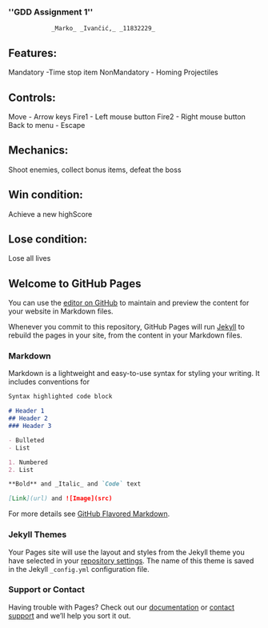 ### ''GDD Assignment 1''
                _Marko_ _Ivančić,_ _11832229_

## Features:
Mandatory -Time stop item
NonMandatory - Homing Projectiles

## Controls:
Move - Arrow keys
Fire1 - Left mouse button
Fire2 - Right mouse button
Back to menu - Escape

## Mechanics:
Shoot enemies, collect bonus items, defeat the boss

## Win condition:
Achieve a new highScore

## Lose condition:
Lose all lives

## Welcome to GitHub Pages

You can use the [editor on GitHub](https://github.com/ljenivac/GDDBuild/edit/master/README.md) to maintain and preview the content for your website in Markdown files.

Whenever you commit to this repository, GitHub Pages will run [Jekyll](https://jekyllrb.com/) to rebuild the pages in your site, from the content in your Markdown files.

### Markdown

Markdown is a lightweight and easy-to-use syntax for styling your writing. It includes conventions for

```markdown
Syntax highlighted code block

# Header 1
## Header 2
### Header 3

- Bulleted
- List

1. Numbered
2. List

**Bold** and _Italic_ and `Code` text

[Link](url) and ![Image](src)
```

For more details see [GitHub Flavored Markdown](https://guides.github.com/features/mastering-markdown/).

### Jekyll Themes

Your Pages site will use the layout and styles from the Jekyll theme you have selected in your [repository settings](https://github.com/ljenivac/GDDBuild/settings). The name of this theme is saved in the Jekyll `_config.yml` configuration file.

### Support or Contact

Having trouble with Pages? Check out our [documentation](https://help.github.com/categories/github-pages-basics/) or [contact support](https://github.com/contact) and we’ll help you sort it out.
